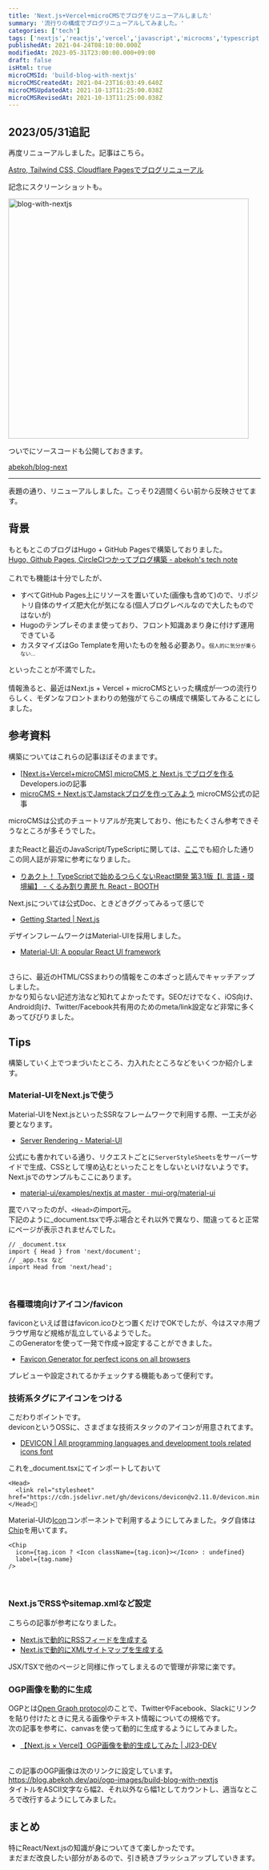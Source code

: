 ```yaml
---
title: 'Next.js+Vercel+microCMSでブログをリニューアルしました'
summary: '流行りの構成でブログリニューアルしてみました。'
categories: ['tech']
tags: ['nextjs','reactjs','vercel','javascript','microcms','typescript']
publishedAt: 2021-04-24T08:10:00.000Z
modifiedAt: 2023-05-31T23:00:00.000+09:00
draft: false
isHtml: true
microCMSId: 'build-blog-with-nextjs'
microCMSCreatedAt: 2021-04-23T16:03:49.640Z
microCMSUpdatedAt: 2021-10-13T11:25:00.038Z
microCMSRevisedAt: 2021-10-13T11:25:00.038Z
---
```


## 2023/05/31追記

再度リニューアルしました。記事はこちら。

[Astro, Tailwind CSS, Cloudflare Pagesでブログリニューアル](/posts/blog-v3)

記念にスクリーンショットも。

<Image src="/assets/blog-with-nextjs.png" alt="blog-with-nextjs" width="480" aspectRatio="1:1" />

ついでにソースコードも公開しておきます。

[abekoh/blog-next](https://github.com/abekoh/blog-next)

---

<p>表題の通り、リニューアルしました。こっそり2週間くらい前から反映させてます。<br>
</p><h2 id="hc69c85bcf9">背景</h2><p>もともとこのブログはHugo + GitHub Pagesで構築しておりました。<br>
<img src="/assets/blog-with-hugo.png" alt><br>
<a href="https://blog.abekoh.dev/posts/how-to-build-this-blog" target="_blank" rel="noopener noreferrer">Hugo, Github Pages, CircleCIつかってブログ構築 - abekoh&#x27;s tech note</a><br>
<br>
これでも機能は十分でしたが、</p><ul><li>すべてGitHub Pages上にリソースを置いていた(画像も含めて)ので、リポジトリ自体のサイズ肥大化が気になる(個人ブログレベルなので大したものではないが)</li><li>Hugoのテンプレそのまま使っており、フロント知識あまり身に付けず運用できている</li><li>カスタマイズはGo Templateを用いたものを触る必要あり。<span style="font-size: 0.75em">個人的に気分が乗らない…</span></li></ul><p>といったことが不満でした。<br>
<br>
情報漁ると、最近はNext.js + Vercel + microCMSといった構成が一つの流行りらしく、モダンなフロントまわりの勉強がてらこの構成で構築してみることにしました。<br>
</p><h2 id="h44e51f96ce">参考資料</h2><p>構築についてはこれらの記事ほぼそのままです。</p><ul><li><a href="https://dev.classmethod.jp/articles/vercel-microcms-nextjs-blog/" target="_blank" rel="noopener noreferrer">[Next.js+Vercel+microCMS] microCMS と Next.js でブログを作る</a> Developers.ioの記事</li><li><a href="https://blog.microcms.io/microcms-next-jamstack-blog/" target="_blank" rel="noopener noreferrer">microCMS + Next.jsでJamstackブログを作ってみよう</a> microCMS公式の記事</li></ul><p>microCMSは公式のチュートリアルが充実しており、他にもたくさん参考できそうなところが多そうでした。<br>
<br>
またReactと最近のJavaScript&#x2F;TypeScriptに関しては、<a href="https://blog.abekoh.dev/posts/tech-books-Feb-2021" target="_blank" rel="noopener noreferrer">ここ</a>でも紹介した通りこの同人誌が非常に参考になりました。</p><ul><li><a href="https://oukayuka.booth.pm/items/2368045" target="_blank" rel="noopener noreferrer">りあクト！ TypeScriptで始めるつらくないReact開発 第3.1版【Ⅰ. 言語・環境編】 - くるみ割り書房 ft. React - BOOTH</a></li></ul><p>Next.jsについては公式Doc、ときどきググってみるって感じで</p><ul><li><a href="https://nextjs.org/docs" target="_blank" rel="noopener noreferrer">Getting Started | Next.js</a></li></ul><p>デザインフレームワークはMaterial-UIを採用しました。</p><ul><li><a href="https://material-ui.com/" target="_blank" rel="noopener noreferrer">Material-UI: A popular React UI framework</a></li></ul><p><br>
さらに、最近のHTML&#x2F;CSSまわりの情報をこの本ざっと読んでキャッチアップしました。<br>
かなり知らない記述方法など知れてよかったです。SEOだけでなく、iOS向け、Android向け、Twitter&#x2F;Facebook共有用のためのmeta&#x2F;link設定など非常に多くあってびびりました。<br>
</p><h2 id="h6cdd50302f">Tips</h2><p>構築していく上でつまづいたところ、力入れたところなどをいくつか紹介します。<br>
</p><h3 id="h15424c503e">Material-UIをNext.jsで使う</h3><p>Material-UIをNext.jsといったSSRなフレームワークで利用する際、一工夫が必要となります。</p><ul><li><a href="https://material-ui.com/guides/server-rendering/" target="_blank" rel="noopener noreferrer">Server Rendering - Material-UI</a></li></ul><p>公式にも書かれている通り、リクエストごとに<code>ServerStyleSheets</code>をサーバーサイドで生成、CSSとして埋め込むといったことをしないといけないようです。<br>
Next.jsでのサンプルもここにあります。</p><ul><li><a href="https://github.com/mui-org/material-ui/tree/master/examples/nextjs" target="_blank" rel="noopener noreferrer">material-ui&#x2F;examples&#x2F;nextjs at master · mui-org&#x2F;material-ui</a></li></ul><p>罠でハマったのが、<code>&lt;Head&gt;</code>のimport元。<br>
下記のように_document.tsxで呼ぶ場合とそれ以外で異なり、間違ってると正常にページが表示されませんでした。</p>

```tsx
// _document.tsx
import { Head } from 'next/document';
// _app.tsx など
import Head from 'next/head';
```

<p><br>
</p><h3 id="hfc6e96955b">各種環境向けアイコン&#x2F;favicon</h3><p>faviconといえば昔はfavicon.icoひとつ置くだけでOKでしたが、今はスマホ用ブラウザ用など規格が乱立しているようでした。<br>
このGeneratorを使って一発で作成→設定することができました。</p><ul><li><a href="https://realfavicongenerator.net/" target="_blank" rel="noopener noreferrer">Favicon Generator for perfect icons on all browsers</a></li></ul><p>プレビューや設定されてるかチェックする機能もあって便利です。<br>
</p><h3 id="h0be87c007c">技術系タグにアイコンをつける</h3><p>こだわりポイントです。<br>
deviconというOSSに、さまざまな技術スタックのアイコンが用意されてます。</p><ul><li><a href="https://devicon.dev/" target="_blank" rel="noopener noreferrer">DEVICON | All programming languages and development tools related icons font</a></li></ul><p>これを_document.tsxにてインポートしておいて</p>

```tsx
<Head>
  <link rel="stylesheet" href="https://cdn.jsdelivr.net/gh/devicons/devicon@v2.11.0/devicon.min.css">
</Head>
```

<p>Material-UIの<a href="https://material-ui.com/components/icons/" target="_blank" rel="noopener noreferrer">Icon</a>コンポーネントで利用するようにしてみました。タグ自体は<a href="https://material-ui.com/components/chips/" target="_blank" rel="noopener noreferrer">Chip</a>を用いてます。</p>

```tsx
<Chip
  icon={tag.icon ? <Icon className={tag.icon}></Icon> : undefined}
  label={tag.name}
/>
```

<p><br>
</p><h3 id="h4e5b7095e8">Next.jsでRSSやsitemap.xmlなど設定</h3><p>こちらの記事が参考になりました。</p><ul><li><a href="https://zenn.dev/catnose99/articles/c7754ba6e4adac" target="_blank" rel="noopener noreferrer">Next.jsで動的にRSSフィードを生成する</a></li><li><a href="https://zenn.dev/catnose99/articles/c441954a987c24" target="_blank" rel="noopener noreferrer">Next.jsで動的にXMLサイトマップを生成する</a></li></ul><p>JSX&#x2F;TSXで他のページと同様に作ってしまえるので管理が非常に楽です。<br>
</p><h3 id="h735bd6ae03">OGP画像を動的に生成</h3><p>OGPとは<a href="https://ogp.me/" target="_blank" rel="noopener noreferrer">Open Graph protocol</a>のことで、TwitterやFacebook、Slackにリンクを貼り付けたときに見える画像やテキスト情報についての規格です。<br>
次の記事を参考に、canvasを使って動的に生成するようにしてみました。</p><ul><li><a href="https://ji23-dev.com/blogs/nextjs-ogp" target="_blank" rel="noopener noreferrer">【Next.js × Vercel】OGP画像を動的生成してみた | JI23-DEV</a></li></ul><p><br>
この記事のOGP画像は次のリンクに設定しています。<br>
<a href="https://blog.abekoh.dev/api/ogp-images/build-blog-with-nextjs" target="_blank" rel="noopener noreferrer">https:&#x2F;&#x2F;blog.abekoh.dev&#x2F;api&#x2F;ogp-images&#x2F;build-blog-with-nextjs</a><br>
タイトルをASCII文字なら幅2、それ以外なら幅1としてカウントし、適当なところで改行するようにしてみました。<br>
</p><h2 id="ha214098e44">まとめ</h2><p>特にReact&#x2F;Next.jsの知識が身についてきて楽しかったです。<br>
まだまだ改良したい部分があるので、引き続きブラッシュアップしていきます。</p>
    